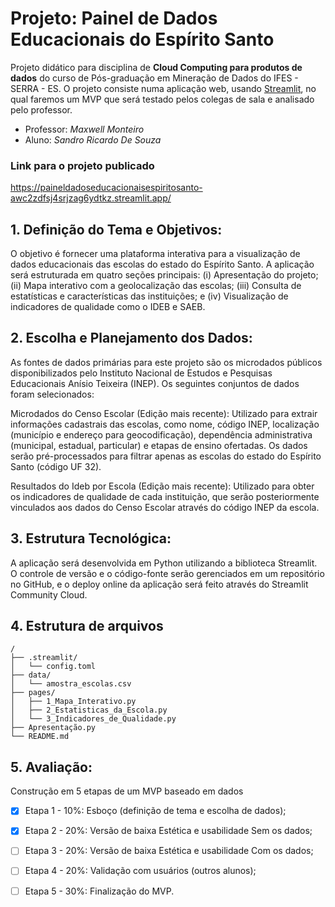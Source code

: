 # Projeto: Painel de Dados Educacionais do Espírito Santo

Projeto didático para disciplina de **Cloud Computing para produtos de dados** do curso de Pós-graduação em Mineração de Dados do IFES - SERRA - ES. O projeto consiste numa aplicação web, usando [Streamlit](https://streamlit.io/), no qual faremos um MVP que será testado pelos colegas de sala e analisado pelo professor.

- Professor: _Maxwell Monteiro_ 
- Aluno: _Sandro Ricardo De Souza_

### Link para o projeto publicado
https://paineldadoseducacionaisespiritosanto-awc2zdfsj4srjzag6ydtkz.streamlit.app/

## 1. Definição do Tema e Objetivos:

O objetivo é fornecer uma plataforma interativa para a visualização de dados educacionais das escolas do estado do Espírito Santo. A aplicação será estruturada em quatro seções principais: (i) Apresentação do projeto; (ii) Mapa interativo com a geolocalização das escolas; (iii) Consulta de estatísticas e características das instituições; e (iv) Visualização de indicadores de qualidade como o IDEB e SAEB.

## 2. Escolha e Planejamento dos Dados:

As fontes de dados primárias para este projeto são os microdados públicos disponibilizados pelo Instituto Nacional de Estudos e Pesquisas Educacionais Anísio Teixeira (INEP). Os seguintes conjuntos de dados foram selecionados:

Microdados do Censo Escolar (Edição mais recente): Utilizado para extrair informações cadastrais das escolas, como nome, código INEP, localização (município e endereço para geocodificação), dependência administrativa (municipal, estadual, particular) e etapas de ensino ofertadas. Os dados serão pré-processados para filtrar apenas as escolas do estado do Espírito Santo (código UF 32).

Resultados do Ideb por Escola (Edição mais recente): Utilizado para obter os indicadores de qualidade de cada instituição, que serão posteriormente vinculados aos dados do Censo Escolar através do código INEP da escola.

## 3. Estrutura Tecnológica:

A aplicação será desenvolvida em Python utilizando a biblioteca Streamlit. O controle de versão e o código-fonte serão gerenciados em um repositório no GitHub, e o deploy online da aplicação será feito através do Streamlit Community Cloud.

## 4. Estrutura de arquivos

```
/
├── .streamlit/
│   └── config.toml
├── data/
│   └── amostra_escolas.csv
├── pages/
│   ├── 1_Mapa_Interativo.py
│   ├── 2_Estatisticas_da_Escola.py
│   └── 3_Indicadores_de_Qualidade.py
├── Apresentação.py
└── README.md
```

## 5. Avaliação:

Construção em 5 etapas de um MVP baseado em dados

- [x] Etapa 1 - 10%: Esboço (definição de tema e escolha de dados);
- [x] Etapa 2 - 20%: Versão de baixa Estética e usabilidade Sem os dados;
- [ ] Etapa 3 - 20%: Versão de baixa Estética e usabilidade Com os dados;
- [ ] Etapa 4 - 20%: Validação com usuários (outros alunos);
- [ ] Etapa 5 - 30%: Finalização do MVP.


